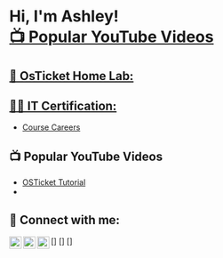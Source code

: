 
<h1>Hi, I'm Ashley! <br/><a href=></a> <a href="https:/https://github.com/Ansams210/"https://www.linkedin.com/in/ash-sams-721376261

<h2>📺 Popular YouTube Videos</h2>

<h2>👯 OsTicket Home Lab:</h2>  

<h2>👨‍💻 IT Certification:</h2>

 - [Course Careers](https://www.youtube.com/watch?v=a83ASGn_V_s) 

<h2>📺 Popular YouTube Videos</h2>

- [OSTicket Tutorial](https://www.youtube.com/watch?v=a83ASGn_V_s)
-
<h2> 🤳 Connect with me:</h2>

[youtube]: https://www.youtube.com/c/joshmadakor
[<img align="left" alt="JoshMadakor | YouTube" width="22px" src="https://cdn.jsdelivr.net/npm/simple-icons@v3/icons/youtube.svg" />]
[<img align="left" alt="JoshMadakor | LinkedIn" width="22px" src="https://cdn.jsdelivr.net/npm/simple-icons@v3/icons/linkedin.svg" />]
[<img align="left" alt="JoshMadakor | Instagram" width="22px" src="https://cdn.jsdelivr.net/npm/simple-icons@v3/icons/instagram.svg" />]

[youtube]: https://www.youtube.com/c/joshmadakor
[instagram]: https://www.instagram.com/joshmadakor/
[linkedin]: https://linkedin.com/in/joshmadakor



